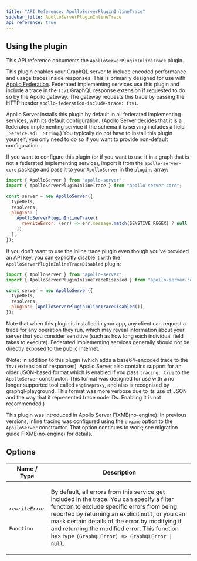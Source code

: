 ```yaml
---
title: "API Reference: ApolloServerPluginInlineTrace"
sidebar_title: ApolloServerPluginInlineTrace
api_reference: true
---
```


## Using the plugin

This API reference documents the `ApolloServerPluginInlineTrace` plugin.

This plugin enables your GraphQL server to include encoded performance and usage traces inside responses. This is primarily designed for use with [Apollo Federation](../../federation/metrics/). Federated implementing services use this plugin and include a trace in the `ftv1` GraphQL response extension if requested to do so by the Apollo gateway. The gateway requests this trace by passing the HTTP header `apollo-federation-include-trace: ftv1`.

Apollo Server installs this plugin by default in all federated implementing services, with its default configuration. (Apollo Server decides that it is a federated implementing service if the schema it is serving includes a field `_Service.sdl: String`.)  You typically do not have to install this plugin yourself; you only need to do so if you want to provide non-default configuration.

If you want to configure this plugin (or if you want to use it in a graph that is not a federated implementing service), import it from the `apollo-server-core` package and pass it to your `ApolloServer` in the `plugins` array:

```js
import { ApolloServer } from "apollo-server";
import { ApolloServerPluginInlineTrace } from "apollo-server-core";

const server = new ApolloServer({
  typeDefs,
  resolvers,
  plugins: [
    ApolloServerPluginInlineTrace({
      rewriteError: (err) => err.message.match(SENSTIVE_REGEX) ? null : err,
    }),
  ],
});
```

If you don't want to use the inline trace plugin even though you've provided an API key, you can explicitly disable it with the `ApolloServerPluginInlineTraceDisabled` plugin:

```js
import { ApolloServer } from "apollo-server";
import { ApolloServerPluginInlineTraceDisabled } from "apollo-server-core";

const server = new ApolloServer({
  typeDefs,
  resolvers,
  plugins: [ApolloServerPluginInlineTraceDisabled()],
});
```

Note that when this plugin is installed in your app, any client can request a trace for any operation they run, which may reveal information about your server that you consider sensitive (such as how long each individual field takes to execute). Federated implementing services generally should not be directly exposed to the public Internet.

(Note: in addition to this plugin (which adds a base64-encoded trace to the `ftv1` extension of responses), Apollo Server also contains support for an older JSON-based format which is enabled if you pass `tracing: true` to the `ApolloServer` constructor. This format was designed for use with a no longer supported tool called `engineproxy`, and also is recognized by graphql-playground.  This format was more verbose due to its use of JSON and the way that it represented trace node IDs. Enabling it is not recommended.)

This plugin was introduced in Apollo Server FIXME(no-engine). In previous versions, inline tracing was configured using the `engine` option to the `ApolloServer` constructor. That option continues to work; see migration guide FIXME(no-engine) for details.

## Options

<table class="field-table">
  <thead>
    <tr>
      <th>Name /<br/>Type</th>
      <th>Description</th>
    </tr>
  </thead>

<tbody>

<tr>
<td>

###### `rewriteError`

`Function`
</td>
<td>

By default, all errors from this service get included in the trace. You can specify a filter function to exclude specific errors from being reported by returning an explicit `null`, or you can mask certain details of the error by modifying it and returning the modified error. This function has type `(GraphQLError) => GraphQLError | null`.
</td>
</tr>

</tbody>
</table>
